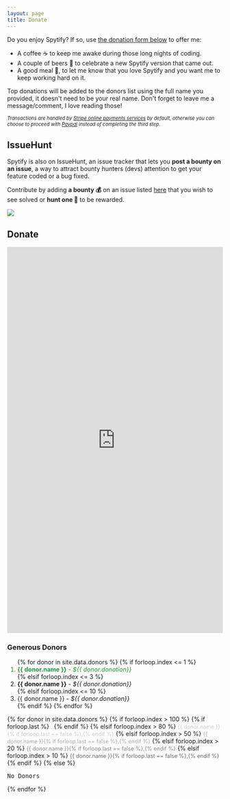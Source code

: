 ```yaml
---
layout: page
title: Donate
---
```


Do you enjoy Spytify? If so, use [the donation form below](#donate) to offer me:
- A coffee ☕ to keep me awake during those long nights of coding.
- A couple of beers 🍻 to celebrate a new Spytify version that came out.
- A good meal 🥩, to let me know that you love Spytify and you want me to keep working hard on it.

Top donations will be added to the donors list using the full name you provided, it doesn't need to be your real name. Don't forget to leave me a message/comment, I love reading those!

<i style="font-size:80%">Transactions are handled by <a href="https://stripe.com/en-ca">Stripe online payments services</a> by default, otherwise you can choose to proceed with <a href="https://www.paypal.com/ca/webapps/mpp/about">Paypal</a> instead of completing the third step.</i>

## IssueHunt
Spytify is also on IssueHunt, an issue tracker that lets you **post a bounty on an issue**, a way to attract bounty hunters (devs) attention to get your feature coded or a bug fixed.

Contribute by adding **a bounty 💰** on an issue listed [here](https://issuehunt.io/r/jwallet/spy-spotify?tab=idle) that you wish to see solved or **hunt one 🦉** to be rewarded.

<a href="https://issuehunt.io/r/jwallet/spy-spotify"><img src="./assets/images/isohunt_badge.svg" /></a>

## Donate

<article class="donate">
    <section style="display:flex;flex-direction:column;">
        <script src="https://donorbox.org/widget.js" paypalExpress="false"></script><iframe allowpaymentrequest="" frameborder="0" height="900px" name="donorbox" scrolling="no" seamless="seamless" src="https://donorbox.org/embed/spytify" style="width: auto; max-height:none!important"></iframe>
    </section>
    <section>
        <h3>Generous Donors</h3>
        <ol>
            {% for donor in site.data.donors %}
                {% if forloop.index <= 1 %}
                    <li style="color:#1E963C;"><strong>{{ donor.name }}</strong> - <em>${{ donor.donation}}</em></li>
                {% elsif forloop.index <= 3 %}
                    <li><strong>{{ donor.name }}</strong> - <em>${{ donor.donation}}</em></li>
                {% elsif forloop.index <= 10 %}
                    <li>{{ donor.name }} - <em>${{ donor.donation}}</em></li>
                {% endif %}
            {% endfor %}
        </ol>
        {% for donor in site.data.donors %}
            {% if forloop.index > 100 %}
                {% if forloop.last %}<span style="font-size:90%;color:#ccc;">...</span>{% endif %}
            {% elsif forloop.index > 80 %}
                <span style="font-size:90%;color:#ccc;">{{ donor.name }}{% if forloop.last == false %},{% endif %}</span>
            {% elsif forloop.index > 50 %}
                <span style="font-size:90%;color:#aaa;">{{ donor.name }}{% if forloop.last == false %},{% endif %}</span>
            {% elsif forloop.index > 20 %}
                <span style="font-size:90%;color:#888;">{{ donor.name }}{% if forloop.last == false %},{% endif %}</span>
            {% elsif forloop.index > 10 %}
                <span style="font-size:90%;color:#666;" title="${{ donor.donation }}">{{ donor.name }}{% if forloop.last == false %},{% endif %}</span>
            {% endif %}
        {% else %}
            <pre>No Donors</pre>
        {% endfor %}
    </section>
</article>

